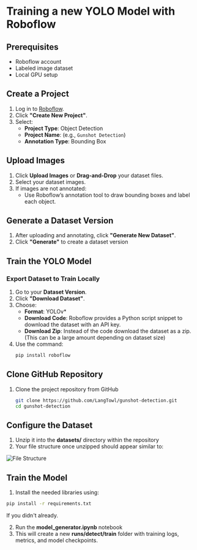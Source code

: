 
# Training a new YOLO Model with Roboflow

## Prerequisites

- Roboflow account
- Labeled image dataset
- Local GPU setup

## Create a Project

1. Log in to [Roboflow](https://app.roboflow.com/).
2. Click **"Create New Project"**.
3. Select:
   - **Project Type**: Object Detection
   - **Project Name**: (e.g., `Gunshot Detection`)
   - **Annotation Type**: Bounding Box

## Upload Images

1. Click **Upload Images** or **Drag-and-Drop** your dataset files.
2. Select your dataset images.
3. If images are not annotated:
   - Use Roboflow’s annotation tool to draw bounding boxes and label each object.

## Generate a Dataset Version

1. After uploading and annotating, click **"Generate New Dataset"**.
2. Click **"Generate"** to create a dataset version

## Train the YOLO Model

### Export Dataset to Train Locally

1. Go to your **Dataset Version**.
2. Click **"Download Dataset"**.
3. Choose:
   - **Format**: YOLOv*
   - **Download Code**: Roboflow provides a Python script snippet to download the dataset with an API key.
   - **Download Zip**: Instead of the code download the dataset as a zip. (This can be a large amount depending on dataset size)
4. Use the command:
   ```bash
   pip install roboflow
   ```
## Clone GitHub Repository

1. Clone the project repository from GitHub
   ```bash
   git clone https://github.com/LangTowl/gunshot-detection.git
   cd gunshot-detection
   ```
## Configure the Dataset

1. Unzip it into the **datasets/** directory within the repository
2. Your file structure once unzipped should appear similar to:

![File Structure](https://i.postimg.cc/qvFpYjhs/File-Structure.png)

## Train the Model

1. Install the needed libraries using:
```bash
pip install -r requirements.txt
```
If you didn't already.

2. Run the **model_generator.ipynb** notebook
3. This will create a new **runs/detect/train** folder with training logs, metrics, and model checkpoints.
